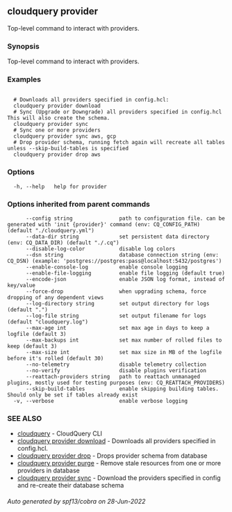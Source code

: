 ## cloudquery provider

Top-level command to interact with providers.

### Synopsis

Top-level command to interact with providers.

### Examples

```

  # Downloads all providers specified in config.hcl:
  cloudquery provider download
  # Sync (Upgrade or Downgrade) all providers specified in config.hcl This will also create the schema.
  cloudquery provider sync 
  # Sync one or more providers
  cloudquery provider sync aws, gcp
  # Drop provider schema, running fetch again will recreate all tables unless --skip-build-tables is specified
  cloudquery provider drop aws

```

### Options

```
  -h, --help   help for provider
```

### Options inherited from parent commands

```
      --config string               path to configuration file. can be generated with 'init {provider}' command (env: CQ_CONFIG_PATH) (default "./cloudquery.yml")
      --data-dir string             set persistent data directory (env: CQ_DATA_DIR) (default "./.cq")
      --disable-log-color           disable log colors
      --dsn string                  database connection string (env: CQ_DSN) (example: 'postgres://postgres:pass@localhost:5432/postgres')
      --enable-console-log          enable console logging
      --enable-file-logging         enable file logging (default true)
      --encode-json                 enable JSON log format, instead of key/value
      --force-drop                  when upgrading schema, force dropping of any dependent views
      --log-directory string        set output directory for logs (default ".")
      --log-file string             set output filename for logs (default "cloudquery.log")
      --max-age int                 set max age in days to keep a logfile (default 3)
      --max-backups int             set max number of rolled files to keep (default 3)
      --max-size int                set max size in MB of the logfile before it's rolled (default 30)
      --no-telemetry                disable telemetry collection
      --no-verify                   disable plugins verification
      --reattach-providers string   path to reattach unmanaged plugins, mostly used for testing purposes (env: CQ_REATTACH_PROVIDERS)
      --skip-build-tables           enable skipping building tables. Should only be set if tables already exist
  -v, --verbose                     enable verbose logging
```

### SEE ALSO

* [cloudquery](cloudquery.md)	 - CloudQuery CLI
* [cloudquery provider download](cloudquery_provider_download.md)	 - Downloads all providers specified in config.hcl.
* [cloudquery provider drop](cloudquery_provider_drop.md)	 - Drops provider schema from database
* [cloudquery provider purge](cloudquery_provider_purge.md)	 - Remove stale resources from one or more providers in database
* [cloudquery provider sync](cloudquery_provider_sync.md)	 - Download the providers specified in config and re-create their database schema

###### Auto generated by spf13/cobra on 28-Jun-2022
